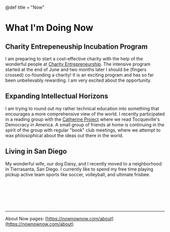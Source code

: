@def title = "Now"

# What I'm Doing Now

## Charity Entrepeneuship Incubation Program
I am preparing to start a cost-effective charity with the help of the wonderful people at [Charity Entrepreneurship](https://www.charityentrepreneurship.com/). The intensive program started at the end of June and two months later I should be (fingers crossed) co-founding a charity! It is an exciting program and has so far been unbelievably rewarding. I am very excited about the opportunity.

## Expanding Intellectual Horizons
I am trying to round out my rather technical education into something that encourages a more comprehensive view of the world. I recently participated in a reading group with the [Catherine Project](https://catherineproject.org/) where we read Tocqueville's Democracy in America. A small group of friends at home is continuing in the spirit of the group with regular "book" club meetings, where we attempt to wax philosophical about the ideas out there in the world.

## Living in San Diego
My wonderful wife, our dog Daisy, and I recently moved to a neighborhood in Tierrasanta, San Diego. I currently like to spend my free time playing pickup active team sports like soccer, volleyball, and ultimate frisbee.


&nbsp;  

&nbsp;   

&nbsp;  



---
About Now pages: [https://nownownow.com/about](https://nownownow.com/about)